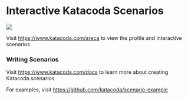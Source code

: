 # Interactive Katacoda Scenarios

[![](http://shields.katacoda.com/katacoda/areca/count.svg)](https://www.katacoda.com/areca "Get your profile on Katacoda.com")

Visit https://www.katacoda.com/areca to view the profile and interactive scenarios

### Writing Scenarios
Visit https://www.katacoda.com/docs to learn more about creating Katacoda scenarios

For examples, visit https://github.com/katacoda/scenario-example
